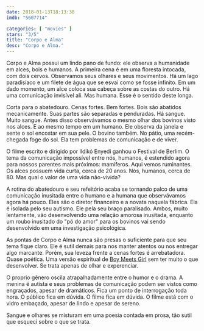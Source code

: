 ```yaml
---
date: 2018-01-13T18:13:38
imdb: "5607714"

categories: [ "movies" ]
stars: "3/5"
title: "Corpo e Alma"
desc: "Corpo e Alma."
---
```

Corpo e Alma possui um lindo pano de fundo: ele observa a humanidade em alces, bois e humanos. A primeira cena é em uma floresta intocada, com dois cervos. Observamos seus olhares e seus movimentos. Há um lago paradisíaco e um filete de água que se esvai como se fosse infinito. Em um dado momento, um alce coloca sua cabeça sobre as costas do outro. Há uma comunicação invisível ali. Mas humana. Esse é o sentido deste longa.

Corta para o abatedouro. Cenas fortes. Bem fortes. Bois são abatidos mecanicamente. Suas partes são separadas e penduradas. Há sangue. Muito sangue. Antes disso observávamos o mesmo olhar dos bovinos visto nos alces. E ao mesmo tempo em um humano. Ele observa da janela e sente o sol encostar em sua pele. O bovino também. No pátio, uma recém-chegada foge do sol. Ela tem problemas de comunicação e de viver.

O filme escrito e dirigido por Ildikó Enyedi ganhou o Festival de Berlim. O tema da comunicação impossível entre nós, humanos, é estendido agora para nossos parentes mais próximos: mamíferos. Aqui vemos ruminantes. Os alces possuem vida curta, cerca de 20 anos. Nós, humanos, cerca de 80. Mas qual o valor de uma vida não-vivida?

A rotina do abatedouro e seu refeitório acaba se tornando palco de uma comunicação inusitada entre o humano e a humana que observávamos agora há pouco. Eles são o diretor financeiro e a novata naquela fábrica. Ela é isolada pelo seu autismo. Ele pela seu braço paralisado. Ambos, muito lentamente, vão desenvolvendo uma relação amorosa inusitada, enquanto um roubo inusitado do "pó do amor" para os bovinos vai sendo desenvolvido em uma investigação psicológica.

As pontas de Corpo e Alma nunca são presas o suficiente para que seu tema fique claro. Ele é sutil demais para nos manter atentos ou nos entregar algo marcante. Porém, sua leveza frente a cenas fortes é arrebatadora. Quase poética. Uma versão espiritual de [Boy Meets Girl](/boy-meets-girl-1984) sem ter muito o que desenvolver. Se trata apenas de olhar e experenciar.

O proprio gênero oscila atrapalhadamente entre o humor e o drama. A menina é autista e seus problemas de comunicação podem ser vistos como engraçados, apesar de dramáticos. Fica um ponto de interrogação toda hora. O público fica em dúvida. O filme fica em dúvida. O filme está com o vidro embaçado, apesar de lindo e apesar de sereno.

Sangue e olhares se misturam em uma poesia contada em prosa, tão sutil que esqueci sobre o que se trata.
